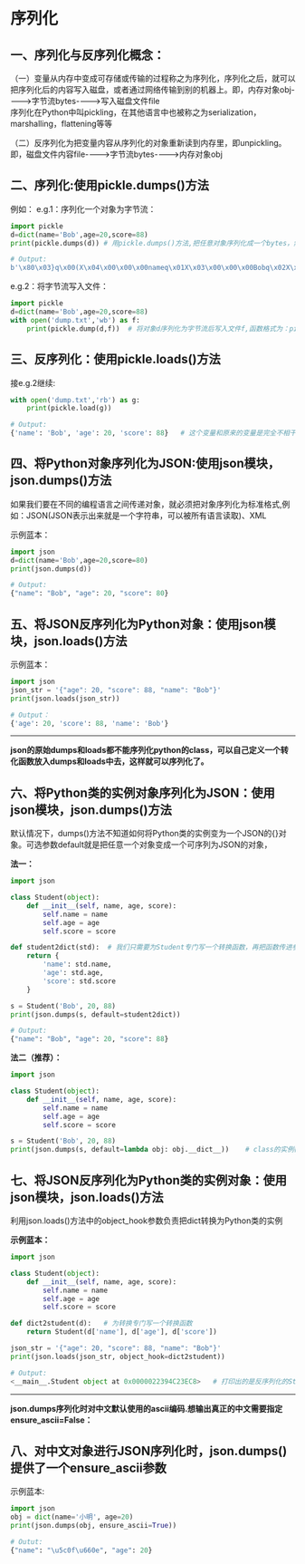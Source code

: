 # 序列化
## 一、序列化与反序列化概念：
（一）变量从内存中变成可存储或传输的过程称之为序列化，序列化之后，就可以把序列化后的内容写入磁盘，或者通过网络传输到别的机器上。即，内存对象obj---->字节流bytes---->写入磁盘文件file    
序列化在Python中叫pickling，在其他语言中也被称之为serialization，marshalling，flattening等等  

（二）反序列化为把变量内容从序列化的对象重新读到内存里，即unpickling。即，磁盘文件内容file---->字节流bytes---->内存对象obj 

## 二、序列化:使用pickle.dumps()方法
例如：
e.g.1：序列化一个对象为字节流：
```python
import pickle
d=dict(name='Bob',age=20,score=88)
print(pickle.dumps(d)) # 用pickle.dumps()方法,把任意对象序列化成一个bytes，然后，就可以把这个bytes写入文件

# Output:
b'\x80\x03}q\x00(X\x04\x00\x00\x00nameq\x01X\x03\x00\x00\x00Bobq\x02X\x03\x00\x00\x00ageq\x03K\x14X\x05\x00\x00\x00scoreq\x04KXu.'
```
e.g.2：将字节流写入文件：
```python
import pickle
d=dict(name='Bob',age=20,score=88)
with open('dump.txt','wb') as f:
    print(pickle.dump(d,f))  # 将对象d序列化为字节流后写入文件f,函数格式为：pickle.dump(obj, file, protocol=None, *, fix_imports=True)

```


## 三、反序列化：使用pickle.loads()方法
接e.g.2继续:
```python
with open('dump.txt','rb') as g:
    print(pickle.load(g))

# Output:
{'name': 'Bob', 'age': 20, 'score': 88}   # 这个变量和原来的变量是完全不相干的对象，它们只是内容相同而已
``` 


## 四、将Python对象序列化为JSON:使用json模块，json.dumps()方法
如果我们要在不同的编程语言之间传递对象，就必须把对象序列化为标准格式,例如：JSON(JSON表示出来就是一个字符串，可以被所有语言读取)、XML   

示例蓝本：
```python
import json
d=dict(name='Bob',age=20,score=80)
print(json.dumps(d))

# Output:
{"name": "Bob", "age": 20, "score": 80}
```


## 五、将JSON反序列化为Python对象：使用json模块，json.loads()方法

示例蓝本：
```PYTHON
import json
json_str = '{"age": 20, "score": 88, "name": "Bob"}'
print(json.loads(json_str))

# Output：
{'age': 20, 'score': 88, 'name': 'Bob'}
```




*******************************************************************************************
**json的原始dumps和loads都不能序列化python的class，可以自己定义一个转化函数放入dumps和loads中去，这样就可以序列化了。**







## 六、将Python类的实例对象序列化为JSON：使用json模块，json.dumps()方法
默认情况下，dumps()方法不知道如何将Python类的实例变为一个JSON的{}对象。可选参数default就是把任意一个对象变成一个可序列为JSON的对象，

**法一：**  


```python
import json

class Student(object):
    def __init__(self, name, age, score):
        self.name = name
        self.age = age
        self.score = score

def student2dict(std):  # 我们只需要为Student专门写一个转换函数，再把函数传进参数default即可
    return {
        'name': std.name,
        'age': std.age,
        'score': std.score
    }

s = Student('Bob', 20, 88)
print(json.dumps(s, default=student2dict))

# Output:
{"name": "Bob", "age": 20, "score": 88}
```




**法二（推荐）：**
```python
import json

class Student(object):
    def __init__(self, name, age, score):
        self.name = name
        self.age = age
        self.score = score

s = Student('Bob', 20, 88)
print(json.dumps(s, default=lambda obj: obj.__dict__))    # class的实例都有一个__dict__属性，它就是一个dict。构建一个匿名函数，传进参数default即可
```





## 七、将JSON反序列化为Python类的实例对象：使用json模块，json.loads()方法
利用json.loads()方法中的object_hook参数负责把dict转换为Python类的实例

**示例蓝本：**
```python
import json

class Student(object):
    def __init__(self, name, age, score):
        self.name = name
        self.age = age
        self.score = score

def dict2student(d):   # 为转换专门写一个转换函数
    return Student(d['name'], d['age'], d['score'])

json_str = '{"age": 20, "score": 88, "name": "Bob"}'
print(json.loads(json_str, object_hook=dict2student))

# Output:
<__main__.Student object at 0x0000022394C23EC8>   # 打印出的是反序列化的Student实例对象
```




*******************************************************************************************
**json.dumps序列化时对中文默认使用的ascii编码.想输出真正的中文需要指定ensure_ascii=False：**




## 八、对中文对象进行JSON序列化时，json.dumps()提供了一个ensure_ascii参数

示例蓝本:
```python
import json
obj = dict(name='小明', age=20)
print(json.dumps(obj, ensure_ascii=True))

# Outut:
{"name": "\u5c0f\u660e", "age": 20}
```